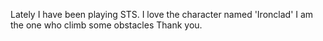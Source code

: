 Lately I have been playing STS.
I love the character named 'Ironclad'
I am the one who climb some obstacles
Thank you.

<!---
Ironc1ad/Ironc1ad is a ✨ special ✨ repository because its `README.md` (this file) appears on your GitHub profile.
You can click the Preview link to take a look at your changes.
--->
